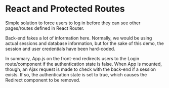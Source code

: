 # React and Protected Routes

Simple solution to force users to log in before they can see other pages/routes defined in React Router.

Back-end fakes a lot of information here. Normally, we would be using actual sessions and database information, but for the sake of this demo, the session and user credentials have been hard-coded.

In summary, App.js on the front-end redirects users to the Login route/component if the authentication state is false. When App is mounted, though, an Ajax request is made to check with the back-end if a session exists. If so, the authentication state is set to true, which causes the Redirect component to be removed.